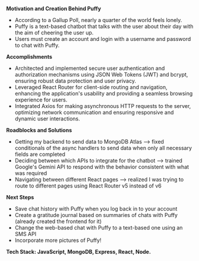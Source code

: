 **Motivation and Creation Behind Puffy**
- According to a Gallup Poll, nearly a quarter of the world feels lonely.
- Puffy is a text-based chatbot that talks with the user about their day with the aim of cheering the user up.
- Users must create an account and login with a username and password to chat with Puffy.

**Accomplishments**
- Architected and implemented secure user authentication and authorization mechanisms using JSON Web Tokens (JWT) and bcrypt, ensuring robust data protection and user privacy.
- Leveraged React Router for client-side routing and navigation, enhancing the application's usability and providing a seamless browsing experience for users.
- Integrated Axios for making asynchronous HTTP requests to the server, optimizing network communication and ensuring responsive and dynamic user interactions.

**Roadblocks and Solutions**
- Getting my backend to send data to MongoDB Atlas --> fixed conditionals of the async handlers to send data when only all necessary fields are completed
- Deciding between which APIs to integrate for the chatbot --> trained Google's Gemini API to respond with the behavior consistent with what was required
- Navigating between different React pages --> realized I was trying to route to different pages using React Router v5 instead of v6

**Next Steps**
- Save chat history with Puffy when you log back in to your account
- Create a gratitude journal based on summaries of chats with Puffy (already created the frontend for it)
- Change the web-based chat with Puffy to a text-based one using an SMS API
- Incorporate more pictures of Puffy!

**Tech Stack: JavaScript, MongoDB, Express, React, Node.**
